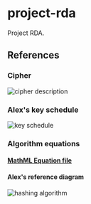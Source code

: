 # project-rda
Project RDA.
## References
### Cipher
![cipher description](https://cdn.discordapp.com/attachments/448876129831485442/459416495106293773/Sequence.png)
### Alex's key schedule
![key schedule](https://cdn.discordapp.com/attachments/448876129831485442/460555801321275402/KeySchedule.png)
### Algorithm equations
#### [MathML Equation file](https://github.com/project-rda/references/blob/master/K-HashingAlgorithm_Full.mml)
#### Alex's reference diagram
![hashing algorithm](https://cdn.discordapp.com/attachments/448876129831485442/460613450838835202/Algorithm2.png)
